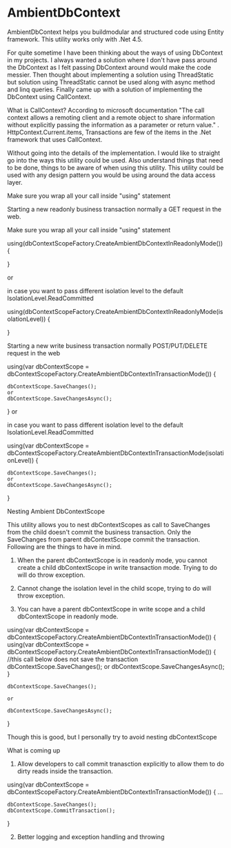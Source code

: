 # AmbientDbContext
AmbientDbContext helps you buildmodular and structured code using Entity framework. This utility works only with .Net 4.5.

For quite sometime I have been thinking about the ways of using DbContext in my projects. I always wanted a solution where I don't have pass around the DbContext as I felt passing DbContext around would make the code messier. Then thought about implementing a solution using ThreadStatic but solution using ThreadStatic cannot be used along with async method and linq queries. Finally came up with a solution of implementing the DbContext using CallContext.

What is CallContext?
According to microsoft documentation "The call context allows a remoting client and a remote object to share information without explicitly passing the information as a parameter or return value." . HttpContext.Current.items, Transactions are few of the items in the .Net framework that uses CallContext.

Without going into the details of the implementation. I would like to straight go into the ways this utility could be used. Also understand things that need to be done, things to be aware of when using this utility. This utility could be used with any design pattern you would be using around the data access layer.

Make sure you wrap all your call inside "using" statement

Starting a new readonly business transaction normally a GET request in the web.

Make sure you wrap all your call inside "using" statement

using(dbContextScopeFactory.CreateAmbientDbContextInReadonlyMode())
{

}

or

in case you want to pass different isolation level to the default IsolationLevel.ReadCommitted

using(dbContextScopeFactory.CreateAmbientDbContextInReadonlyMode(isolationLevel))
{
	
}

Starting a new write business transaction normally POST/PUT/DELETE request in the web

using(var dbContextScope = dbContextScopeFactory.CreateAmbientDbContextInTransactionMode())
{

	dbContextScope.SaveChanges();
	or 
	dbContextScope.SaveChangesAsync();
}
or

in case you want to pass different isolation level to the default IsolationLevel.ReadCommitted

using(var dbContextScope = dbContextScopeFactory.CreateAmbientDbContextInTransactionMode(isolationLevel))
{

	dbContextScope.SaveChanges();
	or 
	dbContextScope.SaveChangesAsync();
}

Nesting Ambient DbContextScope

This utility allows you to nest dbContextScopes as call to SaveChanges from the child doesn't commit the business transaction. Only the SaveChanges from parent dbContextScope commit the transaction. Following are the things to have in mind.

1. When the parent dbContextScope is in readonly mode, you cannot create a child dbContextScope in write transaction mode. Trying to do will do throw exception.

2. Cannot change the isolation level in the child scope, trying to do will throw exception.

3. You can have a parent dbContextScope in write scope and a child dbContextScope in readonly mode.

using(var dbContextScope = dbContextScopeFactory.CreateAmbientDbContextInTransactionMode())
{
	using(var dbContextScope = dbContextScopeFactory.CreateAmbientDbContextInTransactionMode())
	{
		//this call below does not save the transaction
		dbContextScope.SaveChanges();
		or 
		dbContextScope.SaveChangesAsync();
	}

	dbContextScope.SaveChanges();
	
	or 
	
	dbContextScope.SaveChangesAsync();
}

Though this is good, but I personally try to avoid nesting dbContextScope

What is coming up

1. Allow developers to call commit tranasction explicitly to allow them to do dirty reads inside the transaction.

using(var dbContextScope = dbContextScopeFactory.CreateAmbientDbContextInTransactionMode())
{
	...
	
	dbContextScope.SaveChanges();
	dbContextScope.CommitTransaction();
}

2. Better logging and exception handling and throwing 